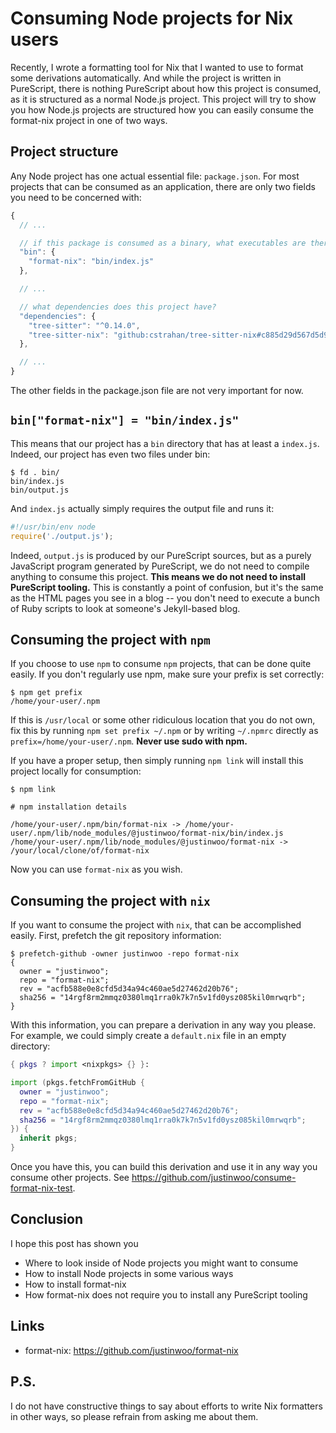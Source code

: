 # Consuming Node projects for Nix users

Recently, I wrote a formatting tool for Nix that I wanted to use to format some derivations automatically. And while the project is written in PureScript, there is nothing PureScript about how this project is consumed, as it is structured as a normal Node.js project. This project will try to show you how Node.js projects are structured how you can easily consume the format-nix project in one of two ways.

## Project structure

Any Node project has one actual essential file: `package.json`. For most projects that can be consumed as an application, there are only two fields you need to be concerned with:

```js
{
  // ...

  // if this package is consumed as a binary, what executables are there, and what do they run?
  "bin": {
    "format-nix": "bin/index.js"
  },

  // ...

  // what dependencies does this project have?
  "dependencies": {
    "tree-sitter": "^0.14.0",
    "tree-sitter-nix": "github:cstrahan/tree-sitter-nix#c885d29d567d5d99c0774da7ee20a575a0b733f4"
  },

  // ...
}
```

The other fields in the package.json file are not very important for now.

## `bin["format-nix"] = "bin/index.js"`

This means that our project has a `bin` directory that has at least a `index.js`. Indeed, our project has even two files under bin:

```
$ fd . bin/
bin/index.js
bin/output.js
```

And `index.js` actually simply requires the output file and runs it:

```js
#!/usr/bin/env node
require('./output.js');
```

Indeed, `output.js` is produced by our PureScript sources, but as a purely JavaScript program generated by PureScript, we do not need to compile anything to consume this project. **This means we do not need to install PureScript tooling.** This is constantly a point of confusion, but it's the same as the HTML pages you see in a blog -- you don't need to execute a bunch of Ruby scripts to look at someone's Jekyll-based blog.

## Consuming the project with `npm`

If you choose to use `npm` to consume `npm` projects, that can be done quite easily. If you don't regularly use npm, make sure your prefix is set correctly:

```
$ npm get prefix
/home/your-user/.npm
```

If this is `/usr/local` or some other ridiculous location that you do not own, fix this by running `npm set prefix ~/.npm` or by writing `~/.npmrc` directly as `prefix=/home/your-user/.npm`. **Never use sudo with npm.**

If you have a proper setup, then simply running `npm link` will install this project locally for consumption:

```
$ npm link

# npm installation details

/home/your-user/.npm/bin/format-nix -> /home/your-user/.npm/lib/node_modules/@justinwoo/format-nix/bin/index.js
/home/your-user/.npm/lib/node_modules/@justinwoo/format-nix -> /your/local/clone/of/format-nix
```

Now you can use `format-nix` as you wish.

## Consuming the project with `nix`

If you want to consume the project with `nix`, that can be accomplished easily. First, prefetch the git repository information:

```
$ prefetch-github -owner justinwoo -repo format-nix
{
  owner = "justinwoo";
  repo = "format-nix";
  rev = "acfb588e0e8cfd5d34a94c460ae5d27462d20b76";
  sha256 = "14rgf8rm2mmqz0380lmq1rra0k7k7n5v1fd0ysz085kil0mrwqrb";
}
```

With this information, you can prepare a derivation in any way you please. For example, we could simply create a `default.nix` file in an empty directory:

```nix
{ pkgs ? import <nixpkgs> {} }:

import (pkgs.fetchFromGitHub {
  owner = "justinwoo";
  repo = "format-nix";
  rev = "acfb588e0e8cfd5d34a94c460ae5d27462d20b76";
  sha256 = "14rgf8rm2mmqz0380lmq1rra0k7k7n5v1fd0ysz085kil0mrwqrb";
}) {
  inherit pkgs;
}
```

Once you have this, you can build this derivation and use it in any way you consume other projects. See <https://github.com/justinwoo/consume-format-nix-test>.

## Conclusion

I hope this post has shown you

* Where to look inside of Node projects you might want to consume
* How to install Node projects in some various ways
* How to install format-nix
* How format-nix does not require you to install any PureScript tooling

## Links

* format-nix: <https://github.com/justinwoo/format-nix>

## P.S.

I do not have constructive things to say about efforts to write Nix formatters in other ways, so please refrain from asking me about them.
